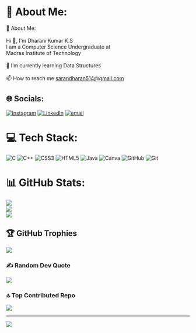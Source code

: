 # 💫 About Me:
💫 About Me:<br><br>Hi 👋, I'm Dharani Kumar K.S<br>I am a Computer Science Undergraduate at<br>Madras Institute of Technology<br><br>🌱 I’m currently learning Data Structures<br><br>📫 How to reach me sarandharan514@gmail.com


## 🌐 Socials:
[![Instagram](https://img.shields.io/badge/Instagram-%23E4405F.svg?logo=Instagram&logoColor=white)](https://instagram.com/dharani____16/) [![LinkedIn](https://img.shields.io/badge/LinkedIn-%230077B5.svg?logo=linkedin&logoColor=white)](https://linkedin.com/in/dharani-kumar-ks-a11466325/) [![email](https://img.shields.io/badge/Email-D14836?logo=gmail&logoColor=white)](mailto:sarandharan514@gmail.com) 

# 💻 Tech Stack:
![C](https://img.shields.io/badge/c-%2300599C.svg?style=for-the-badge&logo=c&logoColor=white) ![C++](https://img.shields.io/badge/c++-%2300599C.svg?style=for-the-badge&logo=c%2B%2B&logoColor=white) ![CSS3](https://img.shields.io/badge/css3-%231572B6.svg?style=for-the-badge&logo=css3&logoColor=white) ![HTML5](https://img.shields.io/badge/html5-%23E34F26.svg?style=for-the-badge&logo=html5&logoColor=white) ![Java](https://img.shields.io/badge/java-%23ED8B00.svg?style=for-the-badge&logo=openjdk&logoColor=white) ![Canva](https://img.shields.io/badge/Canva-%2300C4CC.svg?style=for-the-badge&logo=Canva&logoColor=white) ![GitHub](https://img.shields.io/badge/github-%23121011.svg?style=for-the-badge&logo=github&logoColor=white) ![Git](https://img.shields.io/badge/git-%23F05033.svg?style=for-the-badge&logo=git&logoColor=white)
# 📊 GitHub Stats:
![](https://github-readme-stats.vercel.app/api?username=dharani2816&theme=dark&hide_border=false&include_all_commits=false&count_private=false)<br/>
![](https://nirzak-streak-stats.vercel.app/?user=dharani2816&theme=dark&hide_border=false)<br/>
![](https://github-readme-stats.vercel.app/api/top-langs/?username=dharani2816&theme=dark&hide_border=false&include_all_commits=false&count_private=false&layout=compact)

## 🏆 GitHub Trophies
![](https://github-profile-trophy.vercel.app/?username=dharani2816&theme=tokyonight&no-frame=false&no-bg=false&margin-w=4)

### ✍️ Random Dev Quote
![](https://quotes-github-readme.vercel.app/api?type=vetical&theme=merko)

### 🔝 Top Contributed Repo
![](https://github-contributor-stats.vercel.app/api?username=dharani2816&limit=5&theme=tokyonight&combine_all_yearly_contributions=true)

---
[![](https://visitcount.itsvg.in/api?id=dharani2816&icon=0&color=12)](https://visitcount.itsvg.in)

<!-- Proudly created with GPRM ( https://gprm.itsvg.in ) -->

